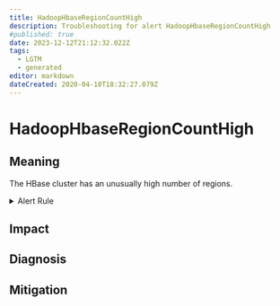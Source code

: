 ```yaml
---
title: HadoopHbaseRegionCountHigh
description: Troubleshooting for alert HadoopHbaseRegionCountHigh
#published: true
date: 2023-12-12T21:12:32.022Z
tags: 
  - LGTM
  - generated
editor: markdown
dateCreated: 2020-04-10T18:32:27.079Z
---
```


# HadoopHbaseRegionCountHigh

## Meaning
[//]: # "Short paragraph that explains what the alert means"
The HBase cluster has an unusually high number of regions.

<details>
  <summary>Alert Rule</summary>

{{% rule "hadoop/jmx_exporter.yml" "HadoopHbaseRegionCountHigh" %}}

<!-- Rule when generated

```yaml
alert: HadoopHbaseRegionCountHigh
expr: hadoop_hbase_region_count > 5000
for: 15m
labels:
    severity: warning
annotations:
    summary: Hadoop HBase Region Count High (instance {{ $labels.instance }})
    description: |-
        The HBase cluster has an unusually high number of regions.
          VALUE = {{ $value }}
          LABELS = {{ $labels }}
    runbook: https://github.com/srerun/prometheus-alerts/blob/main/content/runbooks/jmx_exporter/HadoopHbaseRegionCountHigh.md

```

-->

</details>


## Impact
[//]: # "What could / will happen if the alert is not addressed"



## Diagnosis
[//]: # "Steps to take to identify the cause of the problem"



## Mitigation
[//]: # "The steps necessary to resolve the alert"
